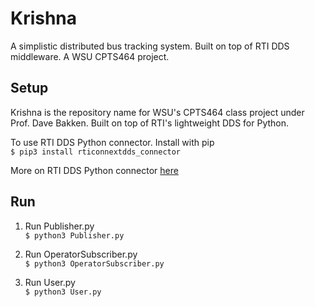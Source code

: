 # Krishna
A simplistic distributed bus tracking system. Built on top of RTI DDS middleware. A WSU CPTS464 project.

## Setup
Krishna is the repository name for WSU's CPTS464 class project under Prof. Dave Bakken. Built on top of RTI's lightweight DDS for Python. 

To use RTI DDS Python connector. Install with pip \
`$ pip3 install rticonnextdds_connector`

More on RTI DDS Python connector [here](https://github.com/rticommunity/rticonnextdds-connector-py)
## Run

1. Run Publisher.py \
`$ python3 Publisher.py`

2. Run OperatorSubscriber.py \
`$ python3 OperatorSubscriber.py`

3. Run User.py \
`$ python3 User.py`

